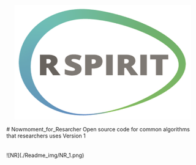 <p align="center">
  <img width="460" height="300" src="./Readme_img/Rspirit_1.png">
</p>
# Nowmoment_for_Resarcher
Open source code for common algorithms that researchers uses Version 1 <br>
<br>
<br>
![NR](./Readme_img/NR_1.png)